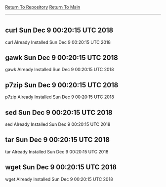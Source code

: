 [Return To Repository](https://github.com/deathbybandaid/piholeparser/)
[Return To Main](https://github.com/deathbybandaid/piholeparser/blob/master/RecentRunLogs/Mainlog.md)
____________________________________
# 
## curl Sun Dec 9 00:20:15 UTC 2018
curl Already Installed Sun Dec 9 00:20:15 UTC 2018
## gawk Sun Dec 9 00:20:15 UTC 2018
gawk Already Installed Sun Dec 9 00:20:15 UTC 2018
## p7zip Sun Dec 9 00:20:15 UTC 2018
p7zip Already Installed Sun Dec 9 00:20:15 UTC 2018
## sed Sun Dec 9 00:20:15 UTC 2018
sed Already Installed Sun Dec 9 00:20:15 UTC 2018
## tar Sun Dec 9 00:20:15 UTC 2018
tar Already Installed Sun Dec 9 00:20:15 UTC 2018
## wget Sun Dec 9 00:20:15 UTC 2018
wget Already Installed Sun Dec 9 00:20:15 UTC 2018
